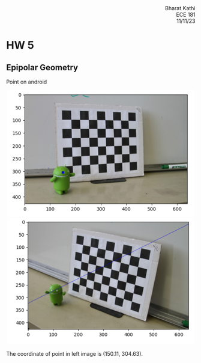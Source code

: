 <div style="text-align:right;">Bharat Kathi</div>
<div style="text-align:right;">ECE 181</div>
<div style="text-align:right;">11/11/23</div>

# HW 5

## Epipolar Geometry

Point on android

<p align="middle">
  <img src="https://github.com/BK1031/ece181/blob/main/hw5/1a.png?raw=true" width="500" />
  <img src="https://github.com/BK1031/ece181/blob/main/hw5/1b.png?raw=true" width="500" />
</p>

The coordinate of point in left image is (150.11, 304.63).